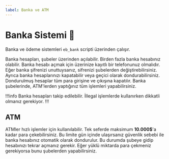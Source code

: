 ```yaml
---
label: Banka ve ATM
---
```


# Banka Sistemi :bank:

Banka ve ödeme sistemleri `eb_bank` scripti üzerinden çalışır.

Banka hesapları, şubeler üzerinden açılabilir. Birden fazla banka hesabınız olabilir. Banka hesabı açmak için üzerinize kayıtlı bir telefonunuz olmalıdır. Eğer banka şifrenizi unuttuysanız, sifrenizi şubelerden değiştirebilirsiniz. Ayrıca banka hesaplarınızı kapatabilir veya geçici olarak dondurabilirsiniz. Dondurulmuş hesaplar tüm para girişine ve çıkışına kapatılır. Banka şubelerinde, ATM'lerden yaptığınız tüm işlemleri yapabilirsiniz.

!!!info
Banka hesapları takip edilebilir. İllegal işlemlerde kullanırken dikkatli olmanız gerekiyor.
!!!

## ATM

ATMler hızlı işlemler için kullanılabilir. Tek seferde maksimum **10.000$**'a kadar para çekebilirsiniz. Bu limite gün içinde ulaşırsanız güvenlik sebebi ile banka hesabınız otomatik olarak dondurulur. Bu durumda şubeye gidip hesabınızı tekrar açmanız gerekir. Eğer yüklü miktarda para çekmeniz gerekiyorsa bunu şubelerden yapabilirsiniz.
